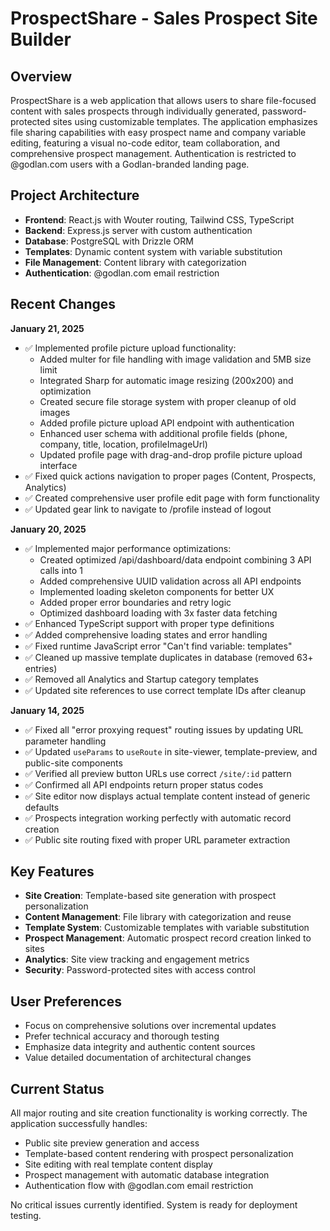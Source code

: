 # ProspectShare - Sales Prospect Site Builder

## Overview
ProspectShare is a web application that allows users to share file-focused content with sales prospects through individually generated, password-protected sites using customizable templates. The application emphasizes file sharing capabilities with easy prospect name and company variable editing, featuring a visual no-code editor, team collaboration, and comprehensive prospect management. Authentication is restricted to @godlan.com users with a Godlan-branded landing page.

## Project Architecture
- **Frontend**: React.js with Wouter routing, Tailwind CSS, TypeScript
- **Backend**: Express.js server with custom authentication
- **Database**: PostgreSQL with Drizzle ORM
- **Templates**: Dynamic content system with variable substitution
- **File Management**: Content library with categorization
- **Authentication**: @godlan.com email restriction

## Recent Changes
**January 21, 2025**
- ✅ Implemented profile picture upload functionality:
  - Added multer for file handling with image validation and 5MB size limit
  - Integrated Sharp for automatic image resizing (200x200) and optimization
  - Created secure file storage system with proper cleanup of old images
  - Added profile picture upload API endpoint with authentication
  - Enhanced user schema with additional profile fields (phone, company, title, location, profileImageUrl)
  - Updated profile page with drag-and-drop profile picture upload interface
- ✅ Fixed quick actions navigation to proper pages (Content, Prospects, Analytics)
- ✅ Created comprehensive user profile edit page with form functionality
- ✅ Updated gear link to navigate to /profile instead of logout

**January 20, 2025**
- ✅ Implemented major performance optimizations:
  - Created optimized /api/dashboard/data endpoint combining 3 API calls into 1
  - Added comprehensive UUID validation across all API endpoints
  - Implemented loading skeleton components for better UX
  - Added proper error boundaries and retry logic
  - Optimized dashboard loading with 3x faster data fetching
- ✅ Enhanced TypeScript support with proper type definitions
- ✅ Added comprehensive loading states and error handling
- ✅ Fixed runtime JavaScript error "Can't find variable: templates" 
- ✅ Cleaned up massive template duplicates in database (removed 63+ entries)
- ✅ Removed all Analytics and Startup category templates
- ✅ Updated site references to use correct template IDs after cleanup

**January 14, 2025**
- ✅ Fixed all "error proxying request" routing issues by updating URL parameter handling
- ✅ Updated `useParams` to `useRoute` in site-viewer, template-preview, and public-site components
- ✅ Verified all preview button URLs use correct `/site/:id` pattern
- ✅ Confirmed all API endpoints return proper status codes
- ✅ Site editor now displays actual template content instead of generic defaults
- ✅ Prospects integration working perfectly with automatic record creation
- ✅ Public site routing fixed with proper URL parameter extraction

## Key Features
- **Site Creation**: Template-based site generation with prospect personalization
- **Content Management**: File library with categorization and reuse
- **Template System**: Customizable templates with variable substitution
- **Prospect Management**: Automatic prospect record creation linked to sites
- **Analytics**: Site view tracking and engagement metrics
- **Security**: Password-protected sites with access control

## User Preferences
- Focus on comprehensive solutions over incremental updates
- Prefer technical accuracy and thorough testing
- Emphasize data integrity and authentic content sources
- Value detailed documentation of architectural changes

## Current Status
All major routing and site creation functionality is working correctly. The application successfully handles:
- Public site preview generation and access
- Template-based content rendering with prospect personalization
- Site editing with real template content display
- Prospect management with automatic database integration
- Authentication flow with @godlan.com email restriction

No critical issues currently identified. System is ready for deployment testing.
